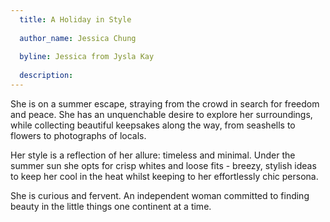 ```yaml
---
  title: A Holiday in Style
  
  author_name: Jessica Chung
  
  byline: Jessica from Jysla Kay
  
  description: 
---
```


She is on a summer escape, straying from the crowd in search for freedom and peace. She has an unquenchable desire to explore her surroundings, while collecting beautiful keepsakes along the way, from seashells to flowers to photographs of locals.

Her style is a reflection of her allure: timeless and minimal. Under the summer sun she opts for crisp whites and loose fits - breezy, stylish ideas to keep her cool in the heat whilst keeping to her effortlessly chic persona. 

She is curious and fervent. An independent woman committed to finding beauty in the little things one continent at a time. 
